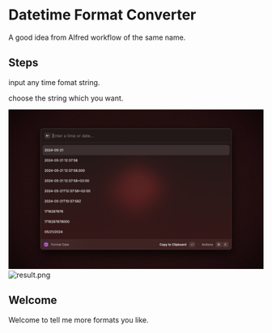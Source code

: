 # Datetime Format Converter

A good idea from Alfred workflow of the same name.

## Steps

input any time fomat string.

choose the string which you want.

<img src="./metadata/date-format-converter-1.png" alt="result.png" width="680">
<img src="./media/date-format-converter-2.png" alt="result.png" width="680">

## Welcome

Welcome to tell me more formats you like.
